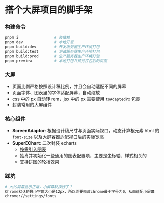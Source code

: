 # 搭个大屏项目的脚手架

### 构建命令

```bash
pnpm i                # 装依赖
pnpm dev              # 本地开发
pnpm build:dev        # 开发服务器生产环境打包
pnpm build:test       # 测试服务器生产环境打包
pnpm build:prod       # 生产服务器生产环境打包
pnpm preview          # 本地打包并预览打包后的页面
```

### 大屏

- 页面比例严格按照设计稿比例，并且会自动适配不同的屏幕
- 页面字体、图表里的字体适配屏幕，自动缩放
- css 中的 px 自动转 rem，jsx 中的 px 需要使用 `toAdaptedPx` 包裹
- 封装常用的大屏组件

### 核心组件

- **ScreenAdaptor**: 根据设计稿尺寸与页面实际视口，动态计算根元素 html 的 `font-size` 以及大屏容器适配视口后的实际宽高
- **SuperEChart**: 二次封装 echarts
  - [按需引入图表](https://echarts.apache.org/handbook/zh/basics/import#%E5%9C%A8-typescript-%E4%B8%AD%E6%8C%89%E9%9C%80%E5%BC%95%E5%85%A5)
  - 抽离并初始化一些通用的图表配置项，主要是坐标轴、样式相关的
  - 支持饼图的轮播效果

### 踩坑

```bash
# 大的屏幕显示正常，小屏幕缺换行了？
Chrome默认的最小字体大小是12px，所以需要修改chrome最小字号为0，从而适配小屏幕
chrome://settings/fonts
```
